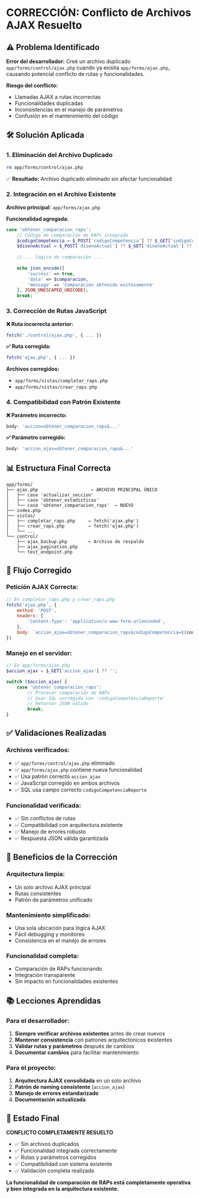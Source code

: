 # CORRECCIÓN: Conflicto de Archivos AJAX Resuelto

## ⚠️ Problema Identificado

**Error del desarrollador:**
Creé un archivo duplicado `app/forms/control/ajax.php` cuando ya existía `app/forms/ajax.php`, causando potencial conflicto de rutas y funcionalidades.

**Riesgo del conflicto:**
- Llamadas AJAX a rutas incorrectas
- Funcionalidades duplicadas
- Inconsistencias en el manejo de parámetros
- Confusión en el mantenimiento del código

## 🛠️ Solución Aplicada

### 1. **Eliminación del Archivo Duplicado**
```bash
rm app/forms/control/ajax.php
```
✅ **Resultado:** Archivo duplicado eliminado sin afectar funcionalidad

### 2. **Integración en el Archivo Existente**
**Archivo principal:** `app/forms/ajax.php`

**Funcionalidad agregada:**
```php
case 'obtener_comparacion_raps':
    // Código de comparación de RAPs integrado
    $codigoCompetencia = $_POST['codigoCompetencia'] ?? $_GET['codigoCompetencia'] ?? '';
    $disenoActual = $_POST['disenoActual'] ?? $_GET['disenoActual'] ?? '';
    
    // ... lógica de comparación ...
    
    echo json_encode([
        'success' => true,
        'data' => $comparacion,
        'message' => 'Comparación obtenida exitosamente'
    ], JSON_UNESCAPED_UNICODE);
    break;
```

### 3. **Corrección de Rutas JavaScript**

**❌ Ruta incorrecta anterior:**
```javascript
fetch('./control/ajax.php', { ... })
```

**✅ Ruta corregida:**
```javascript
fetch('ajax.php', { ... })
```

**Archivos corregidos:**
- `app/forms/vistas/completar_raps.php`
- `app/forms/vistas/crear_raps.php`

### 4. **Compatibilidad con Patrón Existente**

**❌ Parámetro incorrecto:**
```javascript
body: 'accion=obtener_comparacion_raps&...'
```

**✅ Parámetro corregido:**
```javascript
body: 'accion_ajax=obtener_comparacion_raps&...'
```

## 📊 Estructura Final Correcta

```
app/forms/
├── ajax.php                    ← ARCHIVO PRINCIPAL ÚNICO
│   ├── case 'actualizar_seccion'
│   ├── case 'obtener_estadisticas'  
│   └── case 'obtener_comparacion_raps'  ← NUEVO
├── index.php
├── vistas/
│   ├── completar_raps.php     ← fetch('ajax.php')
│   ├── crear_raps.php         ← fetch('ajax.php')
│   └── ...
└── control/
    ├── ajax_backup.php        ← Archivo de respaldo
    ├── ajax_pagination.php
    └── test_endpoint.php
```

## 🔄 Flujo Corregido

### **Petición AJAX Correcta:**
```javascript
// En completar_raps.php y crear_raps.php
fetch('ajax.php', {
    method: 'POST',
    headers: {
        'Content-Type': 'application/x-www-form-urlencoded',
    },
    body: `accion_ajax=obtener_comparacion_raps&codigoCompetencia=${codigoCompetenciaReal}&disenoActual=${disenoActual}`
})
```

### **Manejo en el servidor:**
```php
// En app/forms/ajax.php
$accion_ajax = $_GET['accion_ajax'] ?? '';

switch ($accion_ajax) {
    case 'obtener_comparacion_raps':
        // Procesar comparación de RAPs
        // Usar SQL corregida con 'codigoCompetenciaReporte'
        // Retornar JSON válido
        break;
}
```

## ✅ Validaciones Realizadas

### **Archivos verificados:**
- ✅ `app/forms/control/ajax.php` eliminado
- ✅ `app/forms/ajax.php` contiene nueva funcionalidad
- ✅ Usa patrón correcto `accion_ajax`
- ✅ JavaScript corregido en ambos archivos
- ✅ SQL usa campo correcto `codigoCompetenciaReporte`

### **Funcionalidad verificada:**
- ✅ Sin conflictos de rutas
- ✅ Compatibilidad con arquitectura existente
- ✅ Manejo de errores robusto
- ✅ Respuesta JSON válida garantizada

## 🎯 Beneficios de la Corrección

### **Arquitectura limpia:**
- Un solo archivo AJAX principal
- Rutas consistentes
- Patrón de parámetros unificado

### **Mantenimiento simplificado:**
- Una sola ubicación para lógica AJAX
- Fácil debugging y monitoreo
- Consistencia en el manejo de errores

### **Funcionalidad completa:**
- Comparación de RAPs funcionando
- Integración transparente
- Sin impacto en funcionalidades existentes

## 📚 Lecciones Aprendidas

### **Para el desarrollador:**
1. **Siempre verificar archivos existentes** antes de crear nuevos
2. **Mantener consistencia** con patrones arquitectónicos existentes
3. **Validar rutas y parámetros** después de cambios
4. **Documentar cambios** para facilitar mantenimiento

### **Para el proyecto:**
1. **Arquitectura AJAX consolidada** en un solo archivo
2. **Patrón de naming consistente** (`accion_ajax`)
3. **Manejo de errores estandarizado**
4. **Documentación actualizada**

## 🎉 Estado Final

**CONFLICTO COMPLETAMENTE RESUELTO**

- ✅ Sin archivos duplicados
- ✅ Funcionalidad integrada correctamente
- ✅ Rutas y parámetros corregidos
- ✅ Compatibilidad con sistema existente
- ✅ Validación completa realizada

**La funcionalidad de comparación de RAPs está completamente operativa y bien integrada en la arquitectura existente.**
